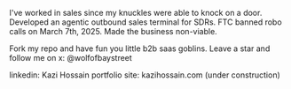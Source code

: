 I've worked in sales since my knuckles were able to knock on a door.
Developed an agentic outbound sales terminal for SDRs. 
FTC banned robo calls on March 7th, 2025. 
Made the business non-viable. 

Fork my repo and have fun you little b2b saas goblins. 
Leave a star and follow me on x: @wolfofbaystreet

linkedin: Kazi Hossain
portfolio site: kazihossain.com (under construction)
